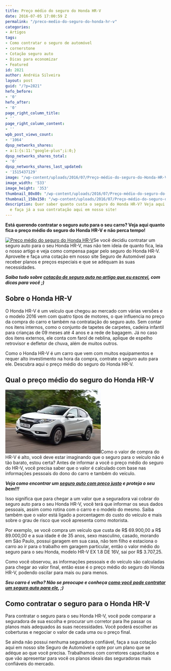 ```yaml
---
title: Preço médio do seguro do Honda HR-V
date: 2016-07-05 17:00:59 Z
permalink: "/preco-medio-do-seguro-do-honda-hr-v"
categories:
- Artigos
tags:
- Como contratar o seguro de automóvel
- cornerstone
- Cotação seguro auto
- Dicas para economizar
- Featured
id: 2821
author: Andréia Silveira
layout: post
guid: "/?p=2821"
hefo_before:
- '0'
hefo_after:
- '0'
page_right_column_title:
- ''
page_right_column_content:
- ''
wpb_post_views_count:
- '1064'
dpsp_networks_shares:
- a:1:{s:11:"google-plus";i:0;}
dpsp_networks_shares_total:
- '0'
dpsp_networks_shares_last_updated:
- '1515437129'
image: "/wp-content/uploads/2016/07/Preço-médio-do-seguro-do-Honda-HR-V.png"
image_width: '533'
image_height: '353'
thumbnail_80x80: "/wp-content/uploads/2016/07/Preço-médio-do-seguro-do-Honda-HR-V-80x80.png"
thumbnail_150x150: "/wp-content/uploads/2016/07/Preço-médio-do-seguro-do-Honda-HR-V-150x150.png"
description: Quer saber quanto custa o seguro do Honda HR-V? Veja aqui o preço médio
  e faça já a sua contratação aqui em nosso site!
---
```


**Está querendo contratar o seguro auto para o seu carro? Veja aqui quanto fica o preço médio do seguro do Honda HR-V e não perca tempo!**

[<img class="alignleft wp-image-2822" title="Preço médio do seguro do Honda HR-V" src="/wp-content/uploads/2016/07/Preço-médio-do-seguro-do-Honda-HR-V.png" alt="Preço médio do seguro do Honda HR-V" width="302" height="200" srcset="/wp-content/uploads/2016/07/Preço-médio-do-seguro-do-Honda-HR-V.png 533w, /wp-content/uploads/2016/07/Preço-médio-do-seguro-do-Honda-HR-V-250x166.png 250w, /wp-content/uploads/2016/07/Preço-médio-do-seguro-do-Honda-HR-V-120x79.png 120w" sizes="(max-width: 302px) 100vw, 302px" />](/wp-content/uploads/2016/07/Preço-médio-do-seguro-do-Honda-HR-V.png)Se você decidiu contratar um seguro auto para o seu Honda HR-V, mas não tem ideia de quanto fica, leia o nosso artigo e veja como compensa pagar pelo seguro do Honda HR-V. Aproveite e faça uma cotação em nosso site Seguro de Automóvel para receber planos e preços especiais e que se adéquam às suas necessidades.

**_Saiba tudo sobre <a href="/cotacao-de-seguro/" target="_blank">cotação de seguro auto no artigo que eu escrevi</a>, com dicas para você ;)_**

## Sobre o Honda HR-V

O Honda HR-V é um veículo que chegou ao mercado com várias versões e o modelo 2016 vem com quatro tipos de motores, o que influencia no preço da compra do carro e também na contratação do seguro auto. Sem contar nos itens internos, como o conjunto de tapetes de carpetes, cadeira infantil para crianças de 09 meses até 4 anos e a rede de bagagem. Já no caso dos itens externos, ele conta com farol de neblina, aplique de espelho retrovisor e defletor de chuva, além de muitos outros.

Como o Honda HR-V é um carro que vem com muitos equipamentos e requer alto investimento na hora da compra, contrate o seguro auto para ele. Descubra aqui o preço médio do seguro do Honda HR-V.

## Qual o preço médio do seguro do Honda HR-V

[<img class="alignleft wp-image-2823 size-medium" title="Preço médio do seguro do Honda HR-V" src="/wp-content/uploads/2016/07/Preço-médio-do-seguro-do-Honda-HR-V2-300x200.jpg" alt="Preço médio do seguro do Honda HR-V" width="300" height="200" />](/wp-content/uploads/2016/07/Preço-médio-do-seguro-do-Honda-HR-V2.jpg)Como o valor de compra do HR-V é alto, você deve estar imaginando que o seguro para o veículo não é tão barato, estou certa? Antes de informar a você o preço médio do seguro do HR-V, você precisa saber que o valor é calculado com base nas informações pessoais do dono do carro e também do veículo.

**_Veja como encontrar um <a href="/seguro-auto-preco-justo" target="_blank">seguro auto com preço justo</a> e proteja o seu bem!!!_**

Isso significa que para chegar a um valor que a seguradora vai cobrar do seguro auto para o seu Honda HR-V, você terá que informar os seus dados pessoais, assim como rotina com o carro e o modelo do mesmo. Saiba também que o valor está ligado a porcentagem do custo do veículo e mais sobre o grau de risco que você apresenta como motorista.

Por exemplo, se você compra um veículo que custa de R$ 69.900,00 a R$ 89.000,00 e a sua idade é de 35 anos, sexo masculino, casado, morando em São Paulo, possui garagem em sua casa, não tem filho e estaciona o carro ao ir para o trabalho em garagem particular, então o valor médio do seguro para o seu Honda, modelo HR-V EX 1.8 DE 16V, sai por R$ 3.707,25.

Como você observou, as informações pessoais e do veículo são calculadas para chegar ao valor final, então esse é o preço médio do seguro do Honda HR-V, podendo oscilar para mais ou para menos.

**_Seu carro é velho? Não se preocupe e conheça <a href="/seguro-auto-para-carros-velhos" target="_blank">como você pode contratar um seguro auto para ele</a>, ;)_**

## Como contratar o seguro para o Honda HR-V

Para contratar o seguro para o seu Honda HR-V, você pode comparar a seguradora de sua escolha e procurar um corretor para lhe passar os planos mais adequados às suas necessidades. Você poderá escolher as coberturas e negociar o valor de cada uma ou o preço final.

Se ainda não possui nenhuma seguradora confiável, faça a sua cotação aqui em nosso site Seguro de Automóvel e opte por um plano que se adéque ao que você precisa. Trabalhamos com corretores capacitados e que vão apresentar para você os planos ideais das seguradoras mais confiáveis do mercado.